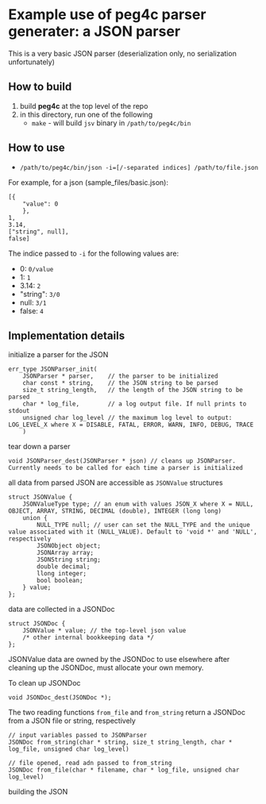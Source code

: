 # Example use of <b>peg4c</b> parser generater: a JSON parser

This is a very basic JSON parser (deserialization only, no serialization unfortunately)

## How to build
1) build <b>peg4c</b> at the top level of the repo
2) in this directory, run one of the following
    - `make` - will build `jsv` binary in `/path/to/peg4c/bin`

## How to use

- `/path/to/peg4c/bin/json -i=[/-separated indices] /path/to/file.json`

For example, for a json (sample_files/basic.json):
```
[{
    "value": 0
    },
1,
3.14,
["string", null],
false]
```

The indice passed to `-i` for the following values are:
- 0: `0/value`
- 1: `1`
- 3.14: `2`
- "string": `3/0`
- null: `3/1`
- false: `4`

## Implementation details

initialize a parser for the JSON
```
err_type JSONParser_init(
    JSONParser * parser,    // the parser to be initialized
    char const * string,    // the JSON string to be parsed
    size_t string_length,   // the length of the JSON string to be parsed
    char * log_file,        // a log output file. If null prints to stdout
    unsigned char log_level // the maximum log level to output: LOG_LEVEL_X where X = DISABLE, FATAL, ERROR, WARN, INFO, DEBUG, TRACE
    )
```

tear down a parser
```
void JSONParser_dest(JSONParser * json) // cleans up JSONParser. Currently needs to be called for each time a parser is initialized
```

all data from parsed JSON are accessible as `JSONValue` structures
```
struct JSONValue {
    JSONValueType type; // an enum with values JSON_X where X = NULL, OBJECT, ARRAY, STRING, DECIMAL (double), INTEGER (long long)
    union {
        NULL_TYPE null; // user can set the NULL_TYPE and the unique value associated with it (NULL_VALUE). Default to 'void *' and 'NULL', respectively
        JSONObject object;
        JSONArray array;
        JSONString string;
        double decimal;
        llong integer;
        bool boolean;
    } value;
};
```

data are collected in a JSONDoc
```
struct JSONDoc {
    JSONValue * value; // the top-level json value
    /* other internal bookkeeping data */
};
```
JSONValue data are owned by the JSONDoc to use elsewhere after cleaning up the JSONDoc, must allocate your own memory.

To clean up JSONDoc
```
void JSONDoc_dest(JSONDoc *);
```

The two reading functions `from_file` and `from_string` return a JSONDoc from a JSON file or string, respectively
```
// input variables passed to JSONParser
JSONDoc from_string(char * string, size_t string_length, char * log_file, unsigned char log_level)

// file opened, read adn passed to from_string
JSONDoc from_file(char * filename, char * log_file, unsigned char log_level)
```

building the JSON
